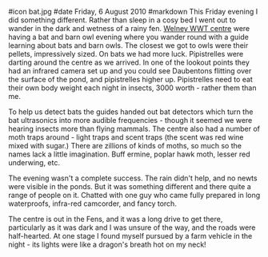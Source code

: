 #icon bat.jpg
#date Friday, 6 August 2010
#markdown
This Friday evening I did something different. Rather than sleep in a cosy bed I went out to wander in the dark and wetness of a rainy fen. [Welney WWT centre](https://www.wwt.org.uk/wetland-centres/welney/)
were having a bat and barn owl evening where you wander round with a guide learning about bats and barn owls. The closest we got to owls were their pellets, impressively sized. On bats we had more luck. Pipistrelles were darting around the centre as we arrived. In one of the lookout points they had an infrared camera set up and you could see Daubentons flitting over the surface of the pond, and pipistrelles higher up. Pipistrelles need to eat their own body weight each night in insects, 3000 worth - rather them than me.

To help us detect bats the guides handed out bat detectors which turn the bat ultrasonics into more audible frequencies - though it seemed we were hearing insects more than flying mammals. The centre also had a number of moth traps around - light traps and scent traps (the scent was red wine mixed with sugar.) There are zillions of kinds of moths, so much so the names lack a little imagination. Buff ermine, poplar hawk moth, lesser red underwing, etc.

The evening wasn't a complete success. The rain didn't help, and no newts were visible in the ponds. But it was something different and there quite a range of people on it. Chatted with one guy who came fully prepared in long waterproofs, infra-red camcorder, and fancy torch.

The centre is out in the Fens, and it was a long drive to get there, particularly as it was dark and I was unsure of the way, and the roads were half-hearted. At one stage I found myself pursued by a farm vehicle in the night - its lights were like a dragon's breath hot on my neck!
